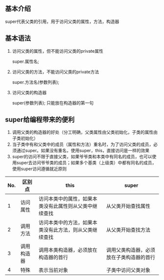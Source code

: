## 基本介绍

super代表父类的引用，用于访问父类的属性，方法，构造器

## 基本语法

1. 访问父类的属性，但不能访问父类的private属性
   
   super.属性名;
2. 访问父类的方法，不能访问父类的private方法
   
   super.方法名(参数列表);
3. 访问父类的构造器
   
   super(参数列表);  只能放在构造器的第一句

## super给编程带来的便利

1. 调用父类的构造器的好处（分工明确，父类属性由父类初始化，子类的属性由子类初始化）
2. 当子类中有和父类中的成员（属性和方法）重名时，为了访问父类的成员，必须通过super。如果没有重名，使用super，this，直接访问是一样的效果
3. super的访问不限于直接父类，如果爷爷类和本类中有同名的成员，也可以使用super去访问爷爷类的成员；如果多个基类（上级类）中都有同名的成员，使用super访问遵循就近原则

|No.|区别点|this|super|
|--|--|--|--|
|1|访问属性|访问本类中的属性，如果本类没有此属性则从父类中继续查找|从父类开始查找属性|
|2|调用方法|访问本类中的方法，如果本类没有此方法，则从父类继续查找|从父类开始查找方法|
|3|调用构造器|调用本类构造器，必须放在构造器的首行|调用父类构造器，必须放在子类构造器的首行|
|4|特殊|表示当前对象|子类中访问父类对象|
